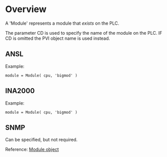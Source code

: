 # Overview

A 'Module' represents a module that *exists* on the PLC.

The parameter CD is used to specify the name of the module on the PLC.
IF CD is omitted the PVI object name is used instead.


## ANSL

Example:

```
module = Module( cpu, 'bigmod' )
```

## INA2000

Example:

```
module = Module( cpu, 'bigmod' )
```

## SNMP

Can be specified, but not required.

Reference: [Module object](../reference/module.md)